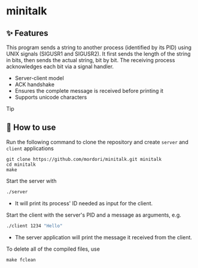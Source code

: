 # minitalk
## ✨ Features
This program sends a string to another process (identified by its PID) using UNIX signals (SIGUSR1 and SIGUSR2). It first sends the length of the string in bits, then sends the actual string, bit by bit. The receiving process acknowledges each bit via a signal handler.

- Server-client model
- ACK handshake
- Ensures the complete message is received before printing it
- Supports unicode characters

> [!TIP]
> ## 🚀 How to use
Run the following command to clone the repository and create `server` and `client` applications
``` git
git clone https://github.com/mordori/minitalk.git minitalk
cd minitalk
make
```
Start the server with
``` bash
./server
```
- It will print its process' ID needed as input for the client.

Start the client with the server's PID and a message as arguments, e.g.
``` bash
./client 1234 "Hello"
```
- The server application will print the message it received from the client.

To delete all of the compiled files, use
``` Makefile
make fclean
```
